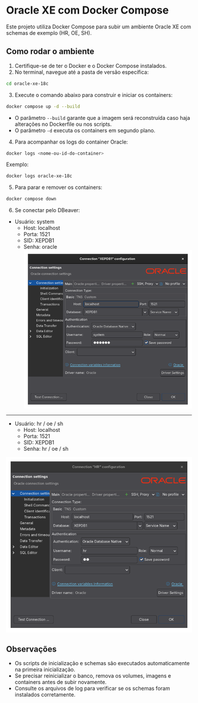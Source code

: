 # Oracle XE com Docker Compose

Este projeto utiliza Docker Compose para subir um ambiente Oracle XE com schemas de exemplo (HR, OE, SH).

## Como rodar o ambiente

1. Certifique-se de ter o Docker e o Docker Compose instalados.
2. No terminal, navegue até a pasta de versão específica:

```bash
cd oracle-xe-18c
```

3. Execute o comando abaixo para construir e iniciar os containers:

```bash
docker compose up -d --build
```

- O parâmetro `--build` garante que a imagem será reconstruída caso haja alterações no Dockerfile ou nos scripts.
- O parâmetro `-d` executa os containers em segundo plano.

4. Para acompanhar os logs do container Oracle:

```bash
docker logs <nome-ou-id-do-container>
```

Exemplo:
```bash
docker logs oracle-xe-18c
```

5. Para parar e remover os containers:

```bash
docker compose down
```

6. Se conectar pelo DBeaver:

- Usuário: system
    - Host: localhost
    - Porta: 1521
    - SID: XEPDB1
    - Senha: oracle
![alt text](image.png)

---

- Usuário: hr / oe / sh
    - Host: localhost
    - Porta: 1521
    - SID: XEPDB1
    - Senha: hr / oe / sh

![alt text](image-1.png)

## Observações
- Os scripts de inicialização e schemas são executados automaticamente na primeira inicialização.
- Se precisar reinicializar o banco, remova os volumes, imagens e containers antes de subir novamente.
- Consulte os arquivos de log para verificar se os schemas foram instalados corretamente.
